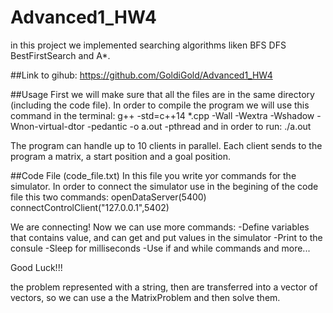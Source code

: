 # Advanced1_HW4
in this project we implemented searching algorithms liken BFS DFS BestFirstSearch and A*. 


##Link to gihub: 
https://github.com/GoldiGold/Advanced1_HW4

##Usage
First we will make sure that all the files are in the same directory (including the code file).
In order to compile the program we will use this command in the terminal:
g++ -std=c++14 *.cpp -Wall -Wextra -Wshadow -Wnon-virtual-dtor -pedantic -o a.out -pthread
and in order to run:
./a.out

The program can handle up to 10 clients in parallel. Each client sends to the program a matrix, a start position and a goal position. 


##Code File (code_file.txt) In this file you write yor commands for the simulator. In order to connect the simulator use in the begining of the code file this two commands: openDataServer(5400) connectControlClient("127.0.0.1",5402)

We are connecting! Now we can use more commands: -Define variables that contains value, and can get and put values in the simulator -Print to the consule -Sleep for milliseconds -Use if and while commands and more...

Good Luck!!!


the problem represented with a string, then are transferred
into a vector of vectors, so we can use a the MatrixProblem and then solve them.

